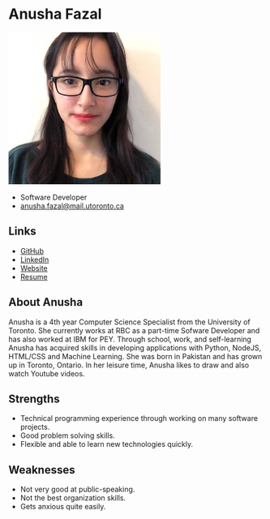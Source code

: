 # Anusha Fazal

<img src="./anusha_fazal.jpeg" width="300">

- Software Developer
- anusha.fazal@mail.utoronto.ca

## Links

- [GitHub](https://github.com/hypergalaxy)
- [LinkedIn](https://www.linkedin.com/in/fazalanu/)
- [Website](https://hypergalaxy.github.io/)
- [Resume](https://drive.google.com/open?id=14If_0JqvwnUeXxuVsyCTKPOjoHI2trzj)

## About Anusha
Anusha is a 4th year Computer Science Specialist from the University of Toronto. She currently works at RBC as a part-time Sofware Developer and has also worked at IBM for PEY. Through school, work, and self-learning Anusha has acquired skills in developing applications with Python, NodeJS, HTML/CSS and Machine Learning. She was born in Pakistan and has grown up in Toronto, Ontario. In her leisure time, Anusha likes to draw and also watch Youtube videos.
## Strengths

- Technical programming experience through working on many software projects.
- Good problem solving skills.
- Flexible and able to learn new technologies quickly.

## Weaknesses

- Not very good at public-speaking.
- Not the best organization skills. 
- Gets anxious quite easily. 
